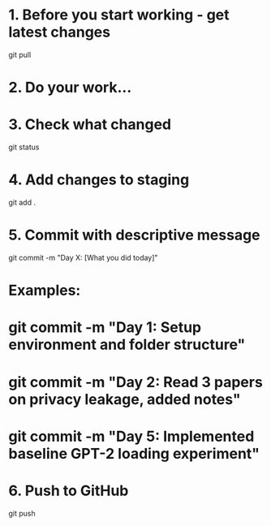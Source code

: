 # 1. Before you start working - get latest changes
git pull

# 2. Do your work...

# 3. Check what changed
git status

# 4. Add changes to staging
git add .

# 5. Commit with descriptive message
git commit -m "Day X: [What you did today]"

# Examples:
# git commit -m "Day 1: Setup environment and folder structure"
# git commit -m "Day 2: Read 3 papers on privacy leakage, added notes"
# git commit -m "Day 5: Implemented baseline GPT-2 loading experiment"

# 6. Push to GitHub
git push
